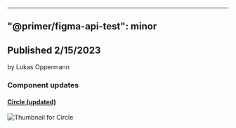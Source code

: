
---
"@primer/figma-api-test": minor
---
## Published 2/15/2023
by Lukas Oppermann   
   
### Component updates
#### [Circle (updated)](https://www.figma.com/file/HD7FUvOEHLtWvWuhu1AUaJ?node-id=3:8)
  
  ![Thumbnail for Circle](https://s3-alpha.figma.com/checkpoints/y48/T5h/hjmyRc0UG1DAxj92/component_thumbnail_0.png?X-Amz-Algorithm=AWS4-HMAC-SHA256&X-Amz-Credential=AKIAQ4GOSFWC2XFMBUWK%2F20230212%2Fus-west-2%2Fs3%2Faws4_request&X-Amz-Date=20230212T120000Z&X-Amz-Expires=604800&X-Amz-SignedHeaders=host&X-Amz-Signature=a220ca57333329e12847300f2d7e0085d49c8b8cbd324ec55909088d63225e38)
